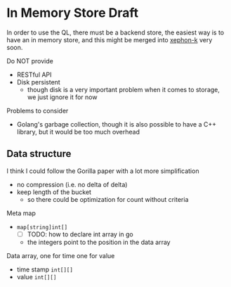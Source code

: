 # In Memory Store Draft

In order to use the QL, there must be a backend store, the easiest way is to have
an in memory store, and this might be merged into [xephon-k](https://github.com/xephonhq/xephon-k)
very soon.

Do NOT provide

- RESTful API
- Disk persistent
  - though disk is a very important problem when it comes to storage, we just ignore it for now

Problems to consider

- Golang's garbage collection, though it is also possible to have a C++ library, but it would be too much overhead

## Data structure

I think I could follow the Gorilla paper with a lot more simplification

- no compression (i.e. no delta of delta)
- keep length of the bucket
  - so there could be optimization for count without criteria

Meta map

- `map[string]int[]`
  - [ ] TODO: how to declare int array in go
  - the integers point to the position in the data array

Data array, one for time one for value

- time stamp `int[][]`
- value `int[][]`
